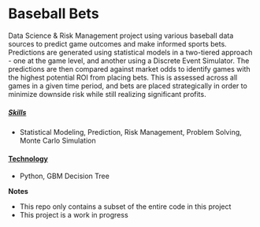 # Baseball Bets

Data Science & Risk Management project using various baseball data sources to predict game outcomes and make informed sports bets. Predictions are generated using statistical models in a two-tiered approach - one at the game level, and another using a Discrete Event Simulator. The predictions are then compared against market odds to identify games with the highest potential ROI from placing bets. This is assessed across all games in a given time period, and bets are placed strategically in order to minimize downside risk while still realizing significant profits.

##### <ins>Skills</ins>
- Statistical Modeling, Prediction, Risk Management, Problem Solving, Monte Carlo Simulation


#### <ins>Technology</ins>
- Python, GBM Decision Tree


**Notes**
- This repo only contains a subset of the entire code in this project
- This project is a work in progress
